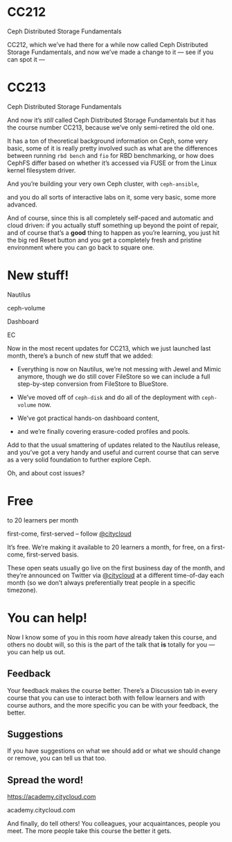 <!-- .slide: data-timing="5" -->
# CC212

Ceph Distributed Storage Fundamentals

<!-- Note --> 
CC212, which we’ve had there for a while now 
called Ceph Distributed Storage Fundamentals, and now we’ve made a
change to it — see if you can spot it —


<!-- .slide: data-timing="20" -->
# CC213

Ceph Distributed Storage Fundamentals

<!-- Note --> 
And now it’s *still* called Ceph Distributed Storage Fundamentals but
it has the course number CC213, because we’ve only semi-retired the
old one.

It has a ton of theoretical background information on Ceph, some very
basic, some of it is really pretty involved such as what are the
differences between running `rbd bench` and `fio` for RBD
benchmarking, or how does CephFS differ based on whether it’s accessed
via FUSE or from the Linux kernel filesystem driver.


<!-- .slide: data-background-video="videos/start-playbook.webm" data-background-size="contain" -->

<!-- Note --> 
And you’re building your very own Ceph cluster, with `ceph-ansible`,

and you do all sorts of interactive labs on it, some very basic, some
more advanced.

And of course, since this is all completely self-paced and automatic
and cloud driven: if you actually stuff something up beyond the point
of repair, and of course that’s a **good** thing to happen as you’re
learning, you just hit the big red Reset button and you get a
completely fresh and pristine environment where you can go back to
square one.


<!-- .slide: data-timing="30" -->
# New stuff!

Nautilus   <!-- .element class="fragment" -->

ceph-volume   <!-- .element class="fragment" -->

Dashboard   <!-- .element class="fragment" -->

EC   <!-- .element class="fragment" -->

<!-- Note --> 
Now in the most recent updates for CC213, which we just launched last
month, there’s a bunch of new stuff that we added:

* Everything is now on Nautilus, we’re not messing with Jewel and
  Mimic anymore, though we do still cover FileStore so we can include
  a full step-by-step conversion from FileStore to BlueStore.
  
* We’ve moved off of `ceph-disk` and do all of the deployment with
  `ceph-volume` now.

* We’ve got practical hands-on dashboard content,

* and we’re finally covering erasure-coded profiles and pools.

Add to that the usual smattering of updates related to the Nautilus
release, and you’ve got a very handy and useful and current course
that can serve as a very solid foundation to further explore Ceph.


<!-- .slide: data-background-image="images/cost.svg" data-background-size="contain" data-timing="5" -->

<!-- Note --> 
Oh, and about cost issues?


# Free

to 20 learners per month

first-come, first-served – follow
[@citycloud](https://twitter.com/citycloud) 

<!-- Note --> 
It’s free. We’re making it available to 20 learners a month, for free,
on a first-come, first-served basis.

These open seats usually go live on the first business day of the
month, and they’re announced on Twitter via
[@citycloud](https://twitter.com/citycloud) at a different time-of-day
each month (so we don’t always preferentially treat people in a
specific timezone).


# You can help!

<!-- Note --> 
Now I know some of you in this room *have* already taken this course,
and others no doubt will, so this is the part of the talk that **is**
totally for you — you can help us out.


## Feedback

<!-- Note --> 
Your feedback makes the course better. There’s a Discussion tab in
every course that you can use to interact both with fellow learners
and with course authors, and the more specific you can be with your
feedback, the better.


## Suggestions

<!-- Note --> 
If you have suggestions on what we should add or what we should change
or remove, you can tell us that too.


## Spread the word!

<https://academy.citycloud.com> <!-- .element: class="qrcode" -->

academy.citycloud.com

<!-- Note --> 
And finally, do tell others! You colleagues, your acquaintances,
people you meet. The more people take this course the better it gets.
